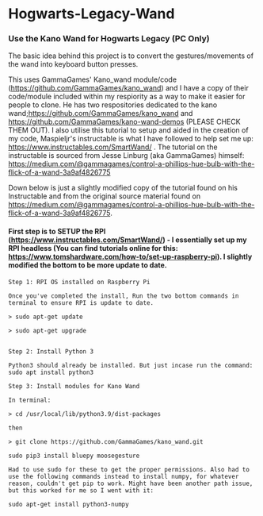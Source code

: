 # Hogwarts-Legacy-Wand
### Use the Kano Wand for Hogwarts Legacy (PC Only)

The basic idea behind this project is to convert the gestures/movements of the wand into keyboard button presses.

This uses GammaGames' Kano_wand module/code (https://github.com/GammaGames/kano_wand) and I have a copy of their code/module included within my respiority as a 
way to make it easier for people to clone. He has two respositories dedicated to the kano wand;https://github.com/GammaGames/kano_wand and https://github.com/GammaGames/kano-wand-demos (PLEASE CHECK THEM OUT).
I also utilise this tutorial to setup and aided in the creation of my code, Maspieljr's instructable is what I have followed to help set me up: https://www.instructables.com/SmartWand/ . The tutorial on the instructable is sourced from Jesse Linburg (aka GammaGames) himself: https://medium.com/@gammagames/control-a-phillips-hue-bulb-with-the-flick-of-a-wand-3a9af4826775 

Down below is just a slightly modified copy of the tutorial found on his Instructable and from the original source material found on https://medium.com/@gammagames/control-a-phillips-hue-bulb-with-the-flick-of-a-wand-3a9af4826775.

#### First step is to SETUP the RPI (https://www.instructables.com/SmartWand/) - I essentially set up my RPI headless (You can find tutorials online for this: https://www.tomshardware.com/how-to/set-up-raspberry-pi). I slightly modified the bottom to be more update to date.

~~~
Step 1: RPI OS installed on Raspberry Pi

Once you've completed the install, Run the two bottom commands in terminal to ensure RPI is update to date.

> sudo apt-get update

> sudo apt-get upgrade


Step 2: Install Python 3

Python3 should already be installed. But just incase run the command: 
sudo apt install python3 

Step 3: Install modules for Kano Wand

In terminal:

> cd /usr/local/lib/python3.9/dist-packages

then

> git clone https://github.com/GammaGames/kano_wand.git

sudo pip3 install bluepy moosegesture

Had to use sudo for these to get the proper permissions. Also had to use the following commands instead to install numpy, for whatever reason, couldn't get pip to work. Might have been another path issue, but this worked for me so I went with it:

sudo apt-get install python3-numpy
~~~
